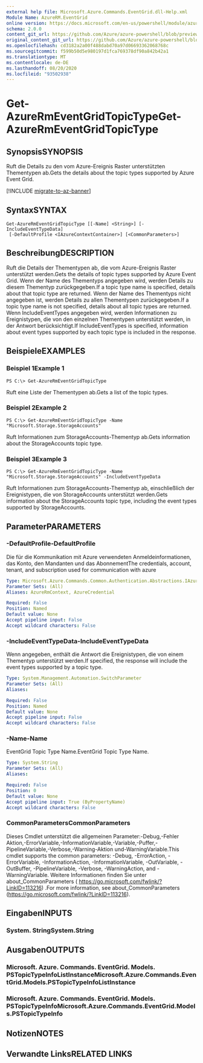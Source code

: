 ```yaml
---
external help file: Microsoft.Azure.Commands.EventGrid.dll-Help.xml
Module Name: AzureRM.EventGrid
online version: https://docs.microsoft.com/en-us/powershell/module/azurerm.eventgrid/get-azurermeventgridtopictype
schema: 2.0.0
content_git_url: https://github.com/Azure/azure-powershell/blob/preview/src/ResourceManager/EventGrid/Commands.EventGrid/help/Get-AzureRmEventGridTopicType.md
original_content_git_url: https://github.com/Azure/azure-powershell/blob/preview/src/ResourceManager/EventGrid/Commands.EventGrid/help/Get-AzureRmEventGridTopicType.md
ms.openlocfilehash: cd3182a2a00f488dabd70a97d06693362068768c
ms.sourcegitcommit: f599b50d5e980197d1fca769378df90a842b42a1
ms.translationtype: MT
ms.contentlocale: de-DE
ms.lasthandoff: 08/20/2020
ms.locfileid: "93502938"
---
```

# <span data-ttu-id="95399-101">Get-AzureRmEventGridTopicType</span><span class="sxs-lookup"><span data-stu-id="95399-101">Get-AzureRmEventGridTopicType</span></span>

## <span data-ttu-id="95399-102">Synopsis</span><span class="sxs-lookup"><span data-stu-id="95399-102">SYNOPSIS</span></span>
<span data-ttu-id="95399-103">Ruft die Details zu den vom Azure-Ereignis Raster unterstützten Thementypen ab.</span><span class="sxs-lookup"><span data-stu-id="95399-103">Gets the details about the topic types supported by Azure Event Grid.</span></span>

[!INCLUDE [migrate-to-az-banner](../../includes/migrate-to-az-banner.md)]

## <span data-ttu-id="95399-104">Syntax</span><span class="sxs-lookup"><span data-stu-id="95399-104">SYNTAX</span></span>

```
Get-AzureRmEventGridTopicType [[-Name] <String>] [-IncludeEventTypeData]
 [-DefaultProfile <IAzureContextContainer>] [<CommonParameters>]
```

## <span data-ttu-id="95399-105">Beschreibung</span><span class="sxs-lookup"><span data-stu-id="95399-105">DESCRIPTION</span></span>
<span data-ttu-id="95399-106">Ruft die Details der Thementypen ab, die vom Azure-Ereignis Raster unterstützt werden.</span><span class="sxs-lookup"><span data-stu-id="95399-106">Gets the details of topic types supported by Azure Event Grid.</span></span>
<span data-ttu-id="95399-107">Wenn der Name des Thementyps angegeben wird, werden Details zu diesem Thementyp zurückgegeben.</span><span class="sxs-lookup"><span data-stu-id="95399-107">If a topic type name is specified, details about that topic type are returned.</span></span>
<span data-ttu-id="95399-108">Wenn der Name des Thementyps nicht angegeben ist, werden Details zu allen Thementypen zurückgegeben.</span><span class="sxs-lookup"><span data-stu-id="95399-108">If a topic type name is not specified, details about all topic types are returned.</span></span>
<span data-ttu-id="95399-109">Wenn IncludeEventTypes angegeben wird, werden Informationen zu Ereignistypen, die von den einzelnen Thementypen unterstützt werden, in der Antwort berücksichtigt.</span><span class="sxs-lookup"><span data-stu-id="95399-109">If IncludeEventTypes is specified, information about event types supported by each topic type is included in the response.</span></span>

## <span data-ttu-id="95399-110">Beispiele</span><span class="sxs-lookup"><span data-stu-id="95399-110">EXAMPLES</span></span>

### <span data-ttu-id="95399-111">Beispiel 1</span><span class="sxs-lookup"><span data-stu-id="95399-111">Example 1</span></span>
```
PS C:\> Get-AzureRmEventGridTopicType
```

<span data-ttu-id="95399-112">Ruft eine Liste der Thementypen ab.</span><span class="sxs-lookup"><span data-stu-id="95399-112">Gets a list of the topic types.</span></span>

### <span data-ttu-id="95399-113">Beispiel 2</span><span class="sxs-lookup"><span data-stu-id="95399-113">Example 2</span></span>
```
PS C:\> Get-AzureRmEventGridTopicType -Name "Microsoft.Storage.StorageAccounts"
```

<span data-ttu-id="95399-114">Ruft Informationen zum StorageAccounts-Thementyp ab.</span><span class="sxs-lookup"><span data-stu-id="95399-114">Gets information about the StorageAccounts topic type.</span></span>

### <span data-ttu-id="95399-115">Beispiel 3</span><span class="sxs-lookup"><span data-stu-id="95399-115">Example 3</span></span>
```
PS C:\> Get-AzureRmEventGridTopicType -Name "Microsoft.Storage.StorageAccounts" -IncludeEventTypeData
```

<span data-ttu-id="95399-116">Ruft Informationen zum StorageAccounts-Thementyp ab, einschließlich der Ereignistypen, die von StorageAccounts unterstützt werden.</span><span class="sxs-lookup"><span data-stu-id="95399-116">Gets information about the StorageAccounts topic type, including the event types supported by StorageAccounts.</span></span>

## <span data-ttu-id="95399-117">Parameter</span><span class="sxs-lookup"><span data-stu-id="95399-117">PARAMETERS</span></span>

### <span data-ttu-id="95399-118">-DefaultProfile</span><span class="sxs-lookup"><span data-stu-id="95399-118">-DefaultProfile</span></span>
<span data-ttu-id="95399-119">Die für die Kommunikation mit Azure verwendeten Anmeldeinformationen, das Konto, den Mandanten und das Abonnement</span><span class="sxs-lookup"><span data-stu-id="95399-119">The credentials, account, tenant, and subscription used for communication with azure</span></span>

```yaml
Type: Microsoft.Azure.Commands.Common.Authentication.Abstractions.IAzureContextContainer
Parameter Sets: (All)
Aliases: AzureRmContext, AzureCredential

Required: False
Position: Named
Default value: None
Accept pipeline input: False
Accept wildcard characters: False
```

### <span data-ttu-id="95399-120">-IncludeEventTypeData</span><span class="sxs-lookup"><span data-stu-id="95399-120">-IncludeEventTypeData</span></span>
<span data-ttu-id="95399-121">Wenn angegeben, enthält die Antwort die Ereignistypen, die von einem Thementyp unterstützt werden.</span><span class="sxs-lookup"><span data-stu-id="95399-121">If specified, the response will include the event types supported by a topic type.</span></span>

```yaml
Type: System.Management.Automation.SwitchParameter
Parameter Sets: (All)
Aliases:

Required: False
Position: Named
Default value: None
Accept pipeline input: False
Accept wildcard characters: False
```

### <span data-ttu-id="95399-122">-Name</span><span class="sxs-lookup"><span data-stu-id="95399-122">-Name</span></span>
<span data-ttu-id="95399-123">EventGrid Topic Type Name.</span><span class="sxs-lookup"><span data-stu-id="95399-123">EventGrid Topic Type Name.</span></span>

```yaml
Type: System.String
Parameter Sets: (All)
Aliases:

Required: False
Position: 0
Default value: None
Accept pipeline input: True (ByPropertyName)
Accept wildcard characters: False
```

### <span data-ttu-id="95399-124">CommonParameters</span><span class="sxs-lookup"><span data-stu-id="95399-124">CommonParameters</span></span>
<span data-ttu-id="95399-125">Dieses Cmdlet unterstützt die allgemeinen Parameter:-Debug,-Fehler Aktion,-ErrorVariable,-InformationVariable,-Variable,-Puffer,-PipelineVariable,-Verbose,-Warning-Aktion und-WarningVariable.</span><span class="sxs-lookup"><span data-stu-id="95399-125">This cmdlet supports the common parameters: -Debug, -ErrorAction, -ErrorVariable, -InformationAction, -InformationVariable, -OutVariable, -OutBuffer, -PipelineVariable, -Verbose, -WarningAction, and -WarningVariable.</span></span> <span data-ttu-id="95399-126">Weitere Informationen finden Sie unter about_CommonParameters ( https://go.microsoft.com/fwlink/?LinkID=113216) .</span><span class="sxs-lookup"><span data-stu-id="95399-126">For more information, see about_CommonParameters (https://go.microsoft.com/fwlink/?LinkID=113216).</span></span>

## <span data-ttu-id="95399-127">Eingaben</span><span class="sxs-lookup"><span data-stu-id="95399-127">INPUTS</span></span>

### <span data-ttu-id="95399-128">System. String</span><span class="sxs-lookup"><span data-stu-id="95399-128">System.String</span></span>

## <span data-ttu-id="95399-129">Ausgaben</span><span class="sxs-lookup"><span data-stu-id="95399-129">OUTPUTS</span></span>

### <span data-ttu-id="95399-130">Microsoft. Azure. Commands. EventGrid. Models. PSTopicTypeInfoListInstance</span><span class="sxs-lookup"><span data-stu-id="95399-130">Microsoft.Azure.Commands.EventGrid.Models.PSTopicTypeInfoListInstance</span></span>

### <span data-ttu-id="95399-131">Microsoft. Azure. Commands. EventGrid. Models. PSTopicTypeInfo</span><span class="sxs-lookup"><span data-stu-id="95399-131">Microsoft.Azure.Commands.EventGrid.Models.PSTopicTypeInfo</span></span>

## <span data-ttu-id="95399-132">Notizen</span><span class="sxs-lookup"><span data-stu-id="95399-132">NOTES</span></span>

## <span data-ttu-id="95399-133">Verwandte Links</span><span class="sxs-lookup"><span data-stu-id="95399-133">RELATED LINKS</span></span>
